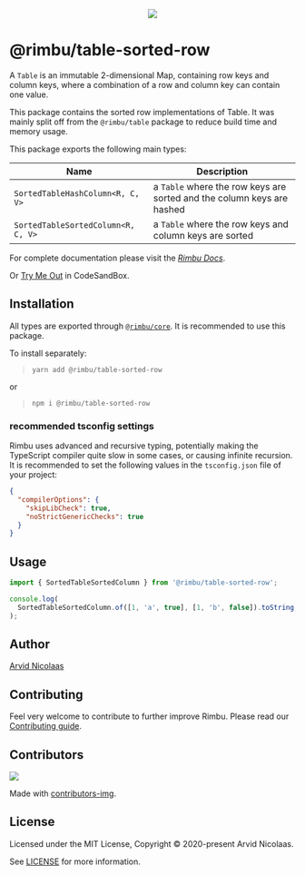 <p align="center">
    <img src="https://github.com/rimbu-org/rimbu/raw/main/assets/rimbu_logo.svg" />
</p>

# @rimbu/table-sorted-row

A `Table` is an immutable 2-dimensional Map, containing row keys and column keys, where a combination of a row and column key can contain one value.

This package contains the sorted row implementations of Table. It was mainly split off from the `@rimbu/table` package to reduce build time and memory usage.

This package exports the following main types:

| Name                               | Description                                                            |
| ---------------------------------- | ---------------------------------------------------------------------- |
| `SortedTableHashColumn<R, C, V>`   | a `Table` where the row keys are sorted and the column keys are hashed |
| `SortedTableSortedColumn<R, C, V>` | a `Table` where the row keys and column keys are sorted                |

For complete documentation please visit the _[Rimbu Docs](http://rimbu.org)_.

Or [Try Me Out](https://codesandbox.io/s/rimbu-sandbox-d4tbk?previewwindow=console&view=split&editorsize=65&moduleview=1&module=/src/index.ts) in CodeSandBox.

## Installation

All types are exported through [`@rimbu/core`](../core). It is recommended to use this package.

To install separately:

> `yarn add @rimbu/table-sorted-row`

or

> `npm i @rimbu/table-sorted-row`

### recommended tsconfig settings

Rimbu uses advanced and recursive typing, potentially making the TypeScript compiler quite slow in some cases, or causing infinite recursion. It is recommended to set the following values in the `tsconfig.json` file of your project:

```json
{
  "compilerOptions": {
    "skipLibCheck": true,
    "noStrictGenericChecks": true
  }
}
```

## Usage

```ts
import { SortedTableSortedColumn } from '@rimbu/table-sorted-row';

console.log(
  SortedTableSortedColumn.of([1, 'a', true], [1, 'b', false]).toString()
);
```

## Author

[Arvid Nicolaas](https://github.com/vitoke)

## Contributing

Feel very welcome to contribute to further improve Rimbu. Please read our [Contributing guide](../../CONTRIBUTING.md).

## Contributors

<img src = "https://contrib.rocks/image?repo=vitoke/iternal"/>

Made with [contributors-img](https://contrib.rocks).

## License

Licensed under the MIT License, Copyright © 2020-present Arvid Nicolaas.

See [LICENSE](./LICENSE) for more information.
